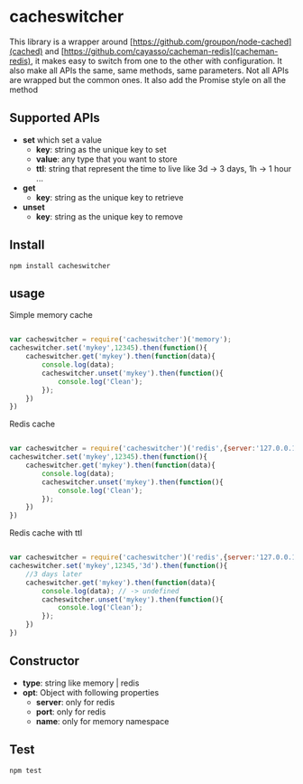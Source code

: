 cacheswitcher
==========

This library is a wrapper around [https://github.com/groupon/node-cached](cached) and [https://github.com/cayasso/cacheman-redis](cacheman-redis), it makes easy to switch from one to the other with configuration. It also make all APIs the same, same methods, same parameters. Not all APIs are wrapped but the common ones. It also add the Promise style on all the method

Supported APIs
--------------

* __set__ which set a value
    * __key__: string as the unique key to set
    * __value__: any type that you want to store
    * __ttl__: string that represent the time to live like 3d -> 3 days, 1h -> 1 hour ...
* __get__
    * __key__: string as the unique key to retrieve
* __unset__
    * __key__: string as the unique key to remove

Install
-------

```
npm install cacheswitcher
```

usage
-----

Simple memory cache
```javascript

var cacheswitcher = require('cacheswitcher')('memory');
cacheswitcher.set('mykey',12345).then(function(){
    cacheswitcher.get('mykey').then(function(data){
        console.log(data);
        cacheswitcher.unset('mykey').then(function(){
            console.log('Clean');
        });
    })
})

```

Redis cache
```javascript

var cacheswitcher = require('cacheswitcher')('redis',{server:'127.0.0.1',port:6379});
cacheswitcher.set('mykey',12345).then(function(){
    cacheswitcher.get('mykey').then(function(data){
        console.log(data);
        cacheswitcher.unset('mykey').then(function(){
            console.log('Clean');
        });
    })
})
```

Redis cache with ttl
```javascript

var cacheswitcher = require('cacheswitcher')('redis',{server:'127.0.0.1',port:6379});
cacheswitcher.set('mykey',12345,'3d').then(function(){
    //3 days later
    cacheswitcher.get('mykey').then(function(data){
        console.log(data); // -> undefined
        cacheswitcher.unset('mykey').then(function(){
            console.log('Clean');
        });
    })
})

```

Constructor
----------

* __type__: string like memory | redis
* __opt__: Object with following properties
    * __server__: only for redis
    * __port__: only for redis
    * __name__: only for memory namespace

Test
----

```
npm test
```
